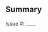 <!-- Use conventional commit in title -->
<!-- <type>(<scope (optional)>): <description> -->
<!-- ie feat(a11y): fixed contrast errors for light mode -->
<!-- See https://www.conventionalcommits.org/en/v1.0.0/ -->

## Summary

<!-- Optional: Link related issue(s) -->
Issue #: ____

